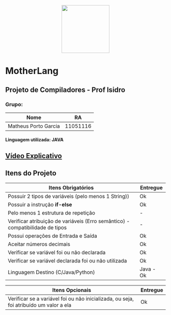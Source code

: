 <p align="center"><a target="_blank"><img src="https://upload.wikimedia.org/wikipedia/commons/b/be/Logo_UFABC.svg" width="150"></a></p>

# MotherLang 
## Projeto de Compiladores - Prof Isidro

### Grupo:

| Nome  | RA|
|-------|----|
| Matheus Porto Garcia   | 11051116|

#### Linguagem utilizada: JAVA

## **[Vídeo Explicativo]()**

## Itens do Projeto

| Itens Obrigatórios  |  Entregue  |
| ------------------- | ------------------- |
|  Possuir 2 tipos de variáveis (pelo menos 1 String))                            |  Ok|
|  Possuir a instrução **if-else**                                                |  Ok |
|  Pelo menos 1 estrutura de repetição                                            |  - |
|  Verificar atribuição de variáveis (Erro semântico) - compatibilidade de tipos  |  - |
|  Possui operações de Entrada e Saída                                            | Ok |
|  Aceitar números decimais                                                       |  Ok |
|  Verificar se variável foi ou não declarada                                     |  Ok |
|  Verificar se variável declarada foi ou não utilizada                           |  Ok |
|  Linguagem Destino (C/Java/Python)                                              | Java - Ok |

| Itens Opcionais  |  Entregue  |
| ------------------- | ------------------- |
|  Verificar se a variável foi ou não inicializada, ou seja, foi atribuído um valor a ela                           | Ok|
